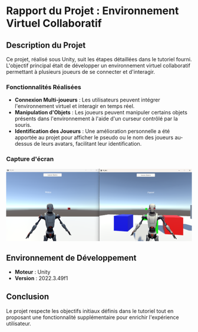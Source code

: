 # Rapport du Projet : Environnement Virtuel Collaboratif

## Description du Projet
Ce projet, réalisé sous Unity, suit les étapes détaillées dans le tutoriel fourni.  
L'objectif principal était de développer un environnement virtuel collaboratif permettant à plusieurs joueurs de se connecter et d'interagir.

### Fonctionnalités Réalisées
- **Connexion Multi-joueurs** : Les utilisateurs peuvent intégrer l'environnement virtuel et interagir en temps réel.  
- **Manipulation d'Objets** : Les joueurs peuvent manipuler certains objets présents dans l'environnement à l'aide d'un curseur contrôlé par la souris.  
- **Identification des Joueurs** : Une amélioration personnelle a été apportée au projet pour afficher le pseudo ou le nom des joueurs au-dessus de leurs avatars, facilitant leur identification.

### Capture d'écran
![Capture d'écran de l'environnement virtuel collaboratif](EVC_screen.png)

## Environnement de Développement
- **Moteur** : Unity  
- **Version** : 2022.3.49f1

## Conclusion
Le projet respecte les objectifs initiaux définis dans le tutoriel tout en proposant une fonctionnalité supplémentaire pour enrichir l'expérience utilisateur.
